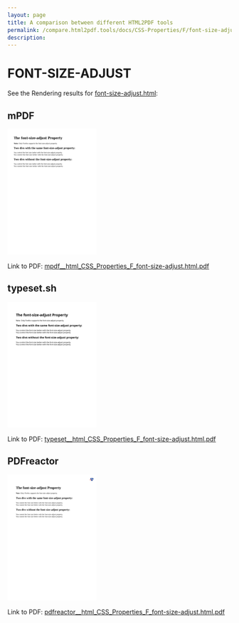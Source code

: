 ```yaml
---
layout: page
title: A comparison between different HTML2PDF tools
permalink: /compare.html2pdf.tools/docs/CSS-Properties/F/font-size-adjust.md
description: 
---
```


# FONT-SIZE-ADJUST

See the Rendering results for [font-size-adjust.html](/html/CSS%20Properties/F/font-size-adjust.html):

## mPDF
![](mpdf__html_CSS_Properties_F_font-size-adjust.html.png) 

Link to PDF: [mpdf__html_CSS_Properties_F_font-size-adjust.html.pdf](mpdf__html_CSS_Properties_F_font-size-adjust.html.pdf)

## typeset.sh
![](typeset__html_CSS_Properties_F_font-size-adjust.html.png) 

Link to PDF: [typeset__html_CSS_Properties_F_font-size-adjust.html.pdf](typeset__html_CSS_Properties_F_font-size-adjust.html.pdf)

## PDFreactor
![](pdfreactor__html_CSS_Properties_F_font-size-adjust.html.png) 

Link to PDF: [pdfreactor__html_CSS_Properties_F_font-size-adjust.html.pdf](pdfreactor__html_CSS_Properties_F_font-size-adjust.html.pdf)
